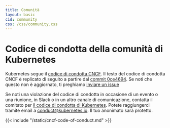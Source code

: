 ```yaml
---
title: Comunità
layout: basic
cid: community
css: /css/community.css
---
```


<div class="community_main">
<h1>Codice di condotta della comunità di Kubernetes</h1>

Kubernetes segue il
<a href="https://github.com/cncf/foundation/blob/master/code-of-conduct.md">codice di condotta CNCF</a>.
Il testo del codice di condotta CNCF è replicato di seguito a partire dal
<a href="https://github.com/cncf/foundation/blob/0ce4694e5103c0c24ca90c189da81e5408a46632/code-of-conduct.md">commit 0ce4694</a>.
Se noti che questo non è aggiornato, ti preghiamo
<a href="https://github.com/kubernetes/website/issues/new">inviare un issue</a>

Se noti una violazione del codice di condotta in occasione di un evento
o una riunione, in Slack o in un altro canale di comunicazione,
contatta il comitato per
<a href="https://git.k8s.io/community/committee-code-of-conduct">il codice di condotta di Kubernetes</a>.
Potete raggiungerci tramite email a <a href="mailto:conduct@kubernetes.io">conduct@kubernetes.io</a>.
 Il tuo anonimato sarà protetto.

<div class="cncf_coc_container">
{{< include "/static/cncf-code-of-conduct.md" >}}
</div>
</div>
